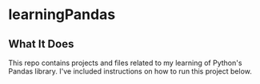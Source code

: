 # learningPandas

## What It Does

This repo contains projects and files related to my learning of Python's Pandas library. I've included instructions on how to run this project below.


##
